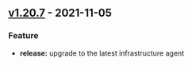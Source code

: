 <a name="v1.20.7"></a>
## [v1.20.7] - 2021-11-05
### Feature
- **release:** upgrade to the latest infrastructure agent

[v1.20.7]: https://github.com/newrelic/nri-bosh-release-xenial/compare/main@%7B1day%7D...main
